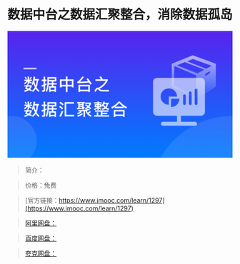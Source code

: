 # 数据中台之数据汇聚整合，消除数据孤岛

![img](../../assets/5ff529550925a7bd05400304.png)

> 简介：

> 价格：免费

> [官方链接：https://www.imooc.com/learn/1297](https://www.imooc.com/learn/1297)

> [阿里网盘：]()

> [百度网盘：]()

> [夸克网盘：]()
